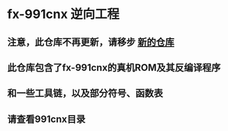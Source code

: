 # fx-991cnx 逆向工程
## 注意，此仓库不再更新，请移步  [新的仓库](https://github.com/Physics365/991CN-X-CW-Decompilation)
## 此仓库包含了fx-991cnx的真机ROM及其反编译程序  
## 和一些工具链，以及部分符号、函数表
## 请查看991cnx目录
